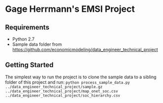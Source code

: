 # Gage Herrmann's EMSI Project

## Requirements
- Python 2.7
- Sample data folder from https://github.com/economicmodeling/data_engineer_technical_project

## Getting Started
The simplest way to run the project is to clone the sample data to a sibling folder of this project and run:
```python process_sample_data.py ../data_engineer_technical_project/sample.gz ../data_engineer_technical_project/map_onet_soc.csv ../data_engineer_technical_project/soc_hierarchy.csv```
